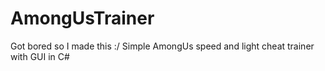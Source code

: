 # AmongUsTrainer
Got bored so I made this :/
Simple AmongUs speed and light cheat trainer with GUI in C#
